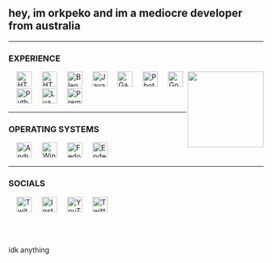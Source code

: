<h2 align="left">hey, im orkpeko and im a mediocre developer from australia</h2>

---

### EXPERIENCE

<div align="left">
  <img align="right" height="150" src="https://c.tenor.com/42udpYSRRQgAAAAC/toro-inoue-doko-demo-issyo.gif6f2d697373796f2e676966"  />
  <img width="12" />
  <img src="https://cdn.simpleicons.org/aseprite/DDDDDE" height="30" alt="HTML5"  />
  <img width="12" />
  <img src="https://cdn.simpleicons.org/html5/E34F26" height="30" alt="HTML5"  />
  <img width="12" />
  <img src="https://cdn.simpleicons.org/blender/F5792A" height="30" alt="Blender"  />
  <img width="12" />
  <img src="https://cdn.simpleicons.org/javascript/F7DF1E" height="30" alt="Javascript"  />
  <img width="12" />
  <img src="https://skillicons.dev/icons?i=gamemakerstudio" height="30" alt="GameMaker Studio"  />
  <img width="12" />
  <img src="https://cdn.simpleicons.org/adobephotoshop/31A8FF" height="30" alt="Photoshop (can they stop removing icons pleasee)"  />
  <img width="12" />
  <img src="https://cdn.simpleicons.org/godotengine/478CBF" height="30" alt="Godot"  />
  <img width="12" />
  <img src="https://cdn.simpleicons.org/python/3776AB" height="30" alt="Python"  />
  <img width="12" />
  <img src="https://cdn.simpleicons.org/lua/2C2D72" height="30" alt="Lua"  />
  <img width="12" />
  <img src="https://cdn.simpleicons.org/adobepremierepro/9999FF" height="30" alt="Premiere Pro (grahhhh)"  />
</div>

---

### OPERATING SYSTEMS

<div align="left">
  <img width="12" />
  <img src="https://cdn.simpleicons.org/android/3DDC84" height="30" alt="Android"  />
  <img width="12" />
  <img src="https://skillicons.dev/icons?i=windows" height="30" alt="Windows 10"  />
  <img width="12" />
  <img src="https://cdn.simpleicons.org/fedora/51A2DA" height="30" alt="Fedora"  />
  <img width="12" />
  <img src="https://cdn.simpleicons.org/endeavouros/7F7FFF" height="30" alt="EndeavourOS"  />
  
</div>

---

### SOCIALS

<div align="left">
  <img width="12" />
  <a href="https://twitch.tv/orkpeko"><img src="https://cdn.simpleicons.org/twitch/9146FF" height="30" alt="Twitch"  /></a>
  <img width="12" />
  <a href="https://instagram.com/orkpeko"><img src="https://cdn.simpleicons.org/instagram/E4405F" height="30" alt="Instagram"  /></a>
  <img width="12" />
  <a href="https://youtube.com/orkpeko"><img src="https://cdn.simpleicons.org/youtube/FF0000" height="30" alt="YouTube"  /></a>
  <img width="12" />
  <a href="https://x.com/orkpeko"><img src="https://cdn.simpleicons.org/X/000000" height="30" alt="Twitter (X)"  /></a>
</div>

###

<br clear="both">

###
idk anything
